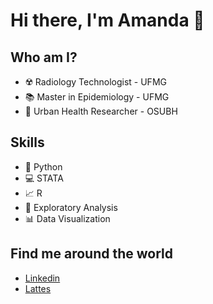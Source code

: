 # **Hi there, I'm Amanda** 👋



## Who am I?

* ☢️ Radiology Technologist - UFMG
* 📚 Master in Epidemiology - UFMG
* 🔎 Urban Health Researcher - OSUBH


## Skills

* 🐍 Python
* 💻 STATA
* 📈 R
* 📑 Exploratory Analysis
* 📊 Data Visualization


## Find me around the world

* [Linkedin](https://www.linkedin.com/in/amandasilvamagalhaes/)
* [Lattes](http://lattes.cnpq.br/9708214484612361)
